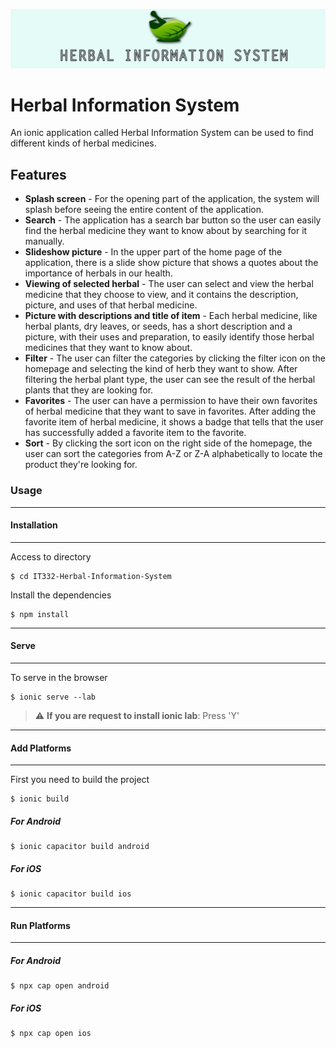 ![HIS logo](https://raw.githubusercontent.com/Nicopinsan21/IT332-Herbal-Information-System/main/src/assets/banner.jpg)

# Herbal Information System
An ionic application called Herbal Information System can be used to find different kinds of herbal medicines.

## Features

* **Splash screen** - For the opening part of the application, the system will splash before seeing the entire content of the application.
* **Search** - The application has a search bar button so the user can easily find the herbal medicine they want to know about by searching for it manually.
* **Slideshow picture** - In the upper part of the home page of the application, there is a slide show picture that shows a quotes about the importance of herbals in our health.
* **Viewing of selected herbal** - The user can select and view the herbal medicine that they choose to view, and it contains the description, picture, and uses of that herbal medicine.
* **Picture with descriptions and title of item** - Each herbal medicine, like herbal plants, dry leaves, or seeds, has a short description and a picture, with their uses and preparation, to easily identify those herbal medicines that they want to know about.
* **Filter** - The user can filter the categories by clicking the filter icon on the homepage and selecting the kind of herb they want to show. After filtering the herbal plant type, the user can see the result of the herbal plants that they are looking for.
* **Favorites** - The user can have a permission to have their own favorites of herbal medicine that they want to save in favorites. After adding the favorite item of herbal medicine, it shows a badge that tells that the user has successfully added a favorite item to the favorite.
* **Sort** - By clicking the sort icon on the right side of the homepage, the user can sort the categories from A-Z or Z-A alphabetically to locate the product they're looking for.



### **Usage**
________________
#### Installation
________________
Access to directory

```
$ cd IT332-Herbal-Information-System
```

Install the dependencies
```
$ npm install
```

__________
#### Serve
__________
To serve in the browser
```
$ ionic serve --lab
```
> :warning: **If you are request to install ionic lab**: Press 'Y'

__________________
#### Add Platforms
__________________
First you need to build the project
```
$ ionic build
```
##### For Android
```
$ ionic capacitor build android
```
##### For iOS
```
$ ionic capacitor build ios
```

__________________
#### Run Platforms
__________________
##### For Android
```
$ npx cap open android
```
##### For iOS
```
$ npx cap open ios
```
